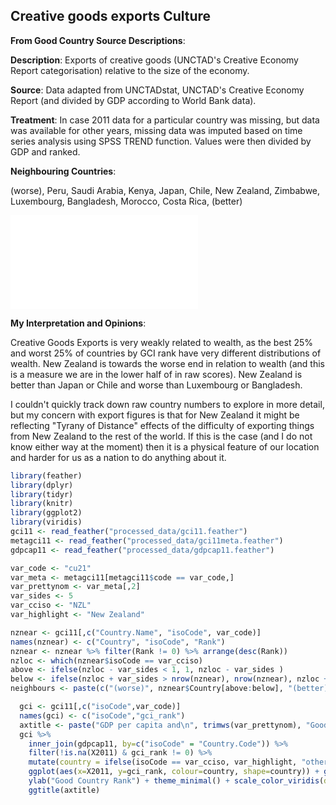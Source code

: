 




## Creative goods exports Culture

**From Good Country Source Descriptions**:

**Description**: Exports of creative goods (UNCTAD's Creative Economy Report categorisation) relative to the size of the economy.

**Source**: Data adapted from UNCTADstat, UNCTAD's Creative Economy Report (and divided by GDP according to World Bank data).

**Treatment**: In case 2011 data for a particular country was missing, but data was available for other years, missing data was imputed based on time series analysis using SPSS TREND function. Values were then divided by GDP and ranked.

**Neighbouring Countries**:




(worse), Peru, Saudi Arabia, Kenya, Japan, Chile, New Zealand, Zimbabwe, Luxembourg, Bangladesh, Morocco, Costa Rica, (better)



![](c021_cu21_files/figure-latex/unnamed-chunk-6-1.pdf)<!-- --> 

**My Interpretation and Opinions**:

Creative Goods Exports is very weakly related to wealth, as the best 25% and worst 25% of countries by GCI rank have very different distributions of wealth. New Zealand is towards the worse end in relation to wealth (and this is a measure we are in the lower half of in raw scores). New Zealand is better than Japan or Chile and worse than Luxembourg or Bangladesh.

I couldn't quickly track down raw country numbers to explore in more detail, but my concern with export figures is that for New Zealand it might be reflecting "Tyrany of Distance" effects of the difficulty of exporting things from New Zealand to the rest of the world. If this is the case (and I do not know either way at the moment) then it is a physical feature of our location and harder for us as a nation to do anything about it.



```r
library(feather)
library(dplyr)
library(tidyr)
library(knitr)
library(ggplot2)
library(viridis)
gci11 <- read_feather("processed_data/gci11.feather")
metagci11 <- read_feather("processed_data/gci11meta.feather")
gdpcap11 <- read_feather("processed_data/gdpcap11.feather")
```


```r
var_code <- "cu21"
var_meta <- metagci11[metagci11$code == var_code,]
var_prettynom <- var_meta[,2]
var_sides <- 5
var_cciso <- "NZL"
var_highlight <- "New Zealand"
```



```r
nznear <- gci11[,c("Country.Name", "isoCode", var_code)]
names(nznear) <- c("Country", "isoCode", "Rank")
nznear <- nznear %>% filter(Rank != 0) %>% arrange(desc(Rank))
nzloc <- which(nznear$isoCode == var_cciso)
above <- ifelse(nzloc - var_sides < 1, 1, nzloc - var_sides )
below <- ifelse(nzloc + var_sides > nrow(nznear), nrow(nznear), nzloc + var_sides )
neighbours <- paste(c("(worse)", nznear$Country[above:below], "(better)"),collapse=", ")
```



```r
  gci <- gci11[,c("isoCode",var_code)]
  names(gci) <- c("isoCode","gci_rank")
  axtitle <- paste("GDP per capita and\n", trimws(var_prettynom), "Good Country Rank")
  gci %>%
    inner_join(gdpcap11, by=c("isoCode" = "Country.Code")) %>%
    filter(!is.na(X2011) & gci_rank != 0) %>% 
    mutate(country = ifelse(isoCode == var_cciso, var_highlight, "other")) %>%
    ggplot(aes(x=X2011, y=gci_rank, colour=country, shape=country)) + geom_point() + xlab("GDP per capita 2011") +
    ylab("Good Country Rank") + theme_minimal() + scale_color_viridis(discrete=TRUE, begin=0, end=0.9) +
    ggtitle(axtitle)
```
